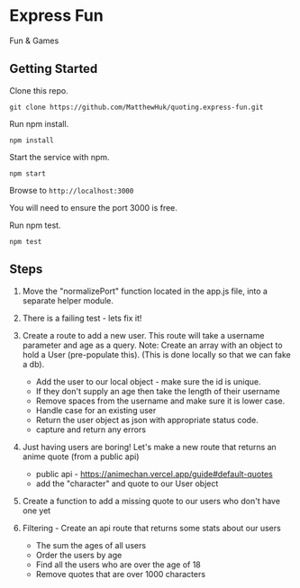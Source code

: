 # Express Fun

Fun & Games

## Getting Started


Clone this repo.

`git clone https://github.com/MatthewHuk/quoting.express-fun.git`


Run npm install.

```
npm install
```

Start the service with npm. 
```
npm start
```

Browse to `http://localhost:3000`

You will need to ensure the port 3000 is free.

Run npm test.
```
npm test
```

## Steps

1. Move the "normalizePort" function located in the app.js file, into a separate helper module.

2. There is a failing test - lets fix it!

3. Create a route to add a new user.  This route will take a username parameter and age as a query.
    Note: Create an array with an object to hold a User (pre-populate this).  (This is done locally so that we can fake a db).
    * Add the user to our local object - make sure the id is unique.
    * If they don't supply an age then take the length of their username
    * Remove spaces from the username and make sure it is lower case.
    * Handle case for an existing user
    * Return the user object as json with appropriate status code.
    * capture and return any errors

4. Just having users are boring!  Let's make a new route that returns an anime quote (from a public api)
    * public api - https://animechan.vercel.app/guide#default-quotes
    * add the "character" and quote to our User object

5. Create a function to add a missing quote to our users who don't have one yet
   
6. Filtering - Create an api route that returns some stats about our users
   * The sum the ages of all users
   * Order the users by age
   * Find all the users who are over the age of 18
   * Remove quotes that are over 1000 characters 
   









